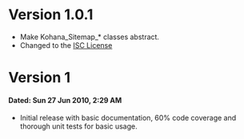 # Version 1.0.1

 - Make Kohana_Sitemap_* classes abstract.
 - Changed to the [ISC License](http://en.wikipedia.org/wiki/ISC_license)

# Version 1

#### Dated: Sun 27 Jun 2010, 2:29 AM

 - Initial release with basic documentation, 60% code coverage and thorough unit
   tests for basic usage.